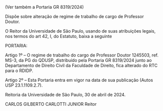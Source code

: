 (Ver também a Portaria GR 8319/2024)

Dispõe sobre alteração de regime de trabalho de cargo de Professor Doutor.

O Reitor da Universidade de São Paulo, usando de suas atribuições legais, nos termos do art 42, I, do Estatuto, baixa a seguinte

PORTARIA:

Artigo 1º – O regime de trabalho do cargo de Professor Doutor 1245503, ref. MS-3, da PG do QDUSP, distribuído pela Portaria GR 8319/2024 junto ao Departamento de Direito Civil da Faculdade de Direito, fica alterado do RTC para o RDIDP.

Artigo 2º – Esta Portaria entra em vigor na data de sua publicação (Autos USP 23.1.1109.2.7).

Reitoria da Universidade de São Paulo, 30 de abril de 2024.

CARLOS GILBERTO CARLOTTI JUNIOR
Reitor